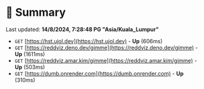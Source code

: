 # 📖 Summary
Last updated: **14/8/2024, 7:28:48 PG "Asia/Kuala_Lumpur"**

- `GET` [https://hst.ujol.dev](https://hst.ujol.dev) - **Up** (606ms)
- `GET` [https://reddviz.deno.dev/gimme](https://reddviz.deno.dev/gimme) - **Up** (1611ms)
- `GET` [https://reddviz.amar.kim/gimme](https://reddviz.amar.kim/gimme) - **Up** (503ms)
- `GET` [https://dumb.onrender.com](https://dumb.onrender.com) - **Up** (310ms)
